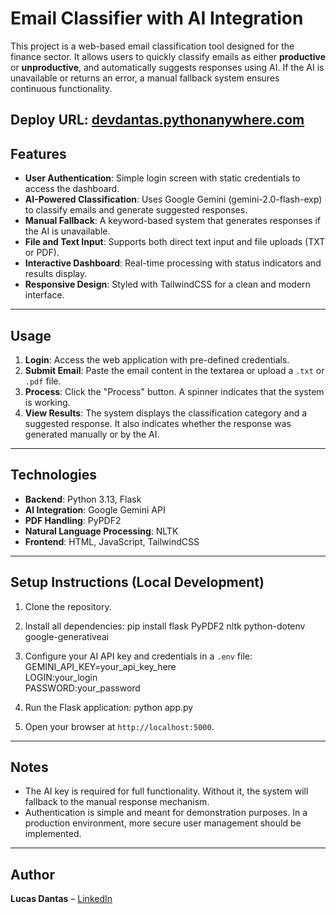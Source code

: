 # Email Classifier with AI Integration

This project is a web-based email classification tool designed for the finance sector. It allows users to quickly classify emails as either **productive** or **unproductive**, and automatically suggests responses using AI. If the AI is unavailable or returns an error, a manual fallback system ensures continuous functionality.

Deploy URL: <a href="https://devdantas.pythonanywhere.com/" target="_blank">devdantas.pythonanywhere.com </a> 
---

## Features

- **User Authentication**: Simple login screen with static credentials to access the dashboard.
- **AI-Powered Classification**: Uses Google Gemini (gemini-2.0-flash-exp) to classify emails and generate suggested responses.
- **Manual Fallback**: A keyword-based system that generates responses if the AI is unavailable.
- **File and Text Input**: Supports both direct text input and file uploads (TXT or PDF).
- **Interactive Dashboard**: Real-time processing with status indicators and results display.
- **Responsive Design**: Styled with TailwindCSS for a clean and modern interface.

---

## Usage

1. **Login**: Access the web application with pre-defined credentials.
2. **Submit Email**: Paste the email content in the textarea or upload a `.txt` or `.pdf` file.
3. **Process**: Click the "Process" button. A spinner indicates that the system is working.
4. **View Results**: The system displays the classification category and a suggested response. It also indicates whether the response was generated manually or by the AI.

---

## Technologies

- **Backend**: Python 3.13, Flask
- **AI Integration**: Google Gemini API
- **PDF Handling**: PyPDF2
- **Natural Language Processing**: NLTK
- **Frontend**: HTML, JavaScript, TailwindCSS

---

## Setup Instructions (Local Development)

1. Clone the repository.

2. Install all dependencies:
    pip install flask PyPDF2 nltk python-dotenv google-generativeai

3. Configure your AI API key and credentials in a `.env` file:\
    GEMINI_API_KEY=your_api_key_here\
    LOGIN:your_login\
    PASSWORD:your_password

4. Run the Flask application:
    python app.py

5. Open your browser at `http://localhost:5000`.

---

## Notes

- The AI key is required for full functionality. Without it, the system will fallback to the manual response mechanism.
- Authentication is simple and meant for demonstration purposes. In a production environment, more secure user management should be implemented.

---

## Author

**Lucas Dantas** – [LinkedIn](https://www.linkedin.com/in/lucas-de-sousa-dantas/)
